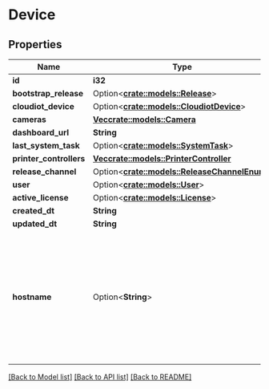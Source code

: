 # Device

## Properties

Name | Type | Description | Notes
------------ | ------------- | ------------- | -------------
**id** | **i32** |  | [readonly]
**bootstrap_release** | Option<[**crate::models::Release**](Release.md)> |  | [readonly]
**cloudiot_device** | Option<[**crate::models::CloudiotDevice**](CloudiotDevice.md)> |  | [readonly]
**cameras** | [**Vec<crate::models::Camera>**](Camera.md) |  | [readonly]
**dashboard_url** | **String** |  | [readonly]
**last_system_task** | Option<[**crate::models::SystemTask**](SystemTask.md)> |  | [readonly]
**printer_controllers** | [**Vec<crate::models::PrinterController>**](PrinterController.md) |  | [readonly]
**release_channel** | Option<[**crate::models::ReleaseChannelEnum**](ReleaseChannelEnum.md)> |  | [optional]
**user** | Option<[**crate::models::User**](User.md)> |  | [readonly]
**active_license** | Option<[**crate::models::License**](License.md)> |  | [readonly]
**created_dt** | **String** |  | [readonly]
**updated_dt** | **String** |  | [readonly]
**hostname** | Option<**String**> | Please enter the hostname you set in the Raspberry Pi Imager's Advanced Options menu (without .local extension) | [optional]

[[Back to Model list]](../README.md#documentation-for-models) [[Back to API list]](../README.md#documentation-for-api-endpoints) [[Back to README]](../README.md)


